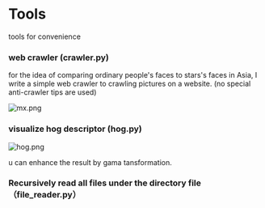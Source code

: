 # Tools
tools for convenience

### web crawler (crawler.py)

for the idea of comparing ordinary people's faces to stars's faces in Asia, I write a simple web crawler to crawling pictures on a website. (no special anti-crawler tips are used)

![mx.png](https://i.loli.net/2019/01/19/5c42c181ae5b4.png)


### visualize hog descriptor (hog.py)

![hog.png](https://i.loli.net/2019/01/19/5c42c25cd2e4d.png)

u can enhance the result by gama tansformation.

### Recursively read all files under the directory file （file_reader.py）

